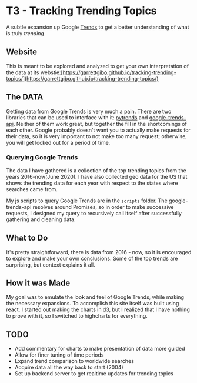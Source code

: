 # T3 - Tracking Trending Topics

A subtle expansion up Google [Trends](https://trends.google.com/trends/?geo=US)
to get a better understanding of what is truly *trending*

## Website

This is meant to be explored and analyzed to get your own interpretation of the
data at its webstie:[https://garrettgibo.github.io/tracking-trending-topics/](https://garrettgibo.github.io/tracking-trending-topics/)

## The DATA

Getting data from Google Trends is very much a pain. There are two libraries that
can be used to interface with it: [pytrends](https://github.com/GeneralMills/pytrends)
and [google-trends-api](https://www.npmjs.com/package/google-trends-api). Neither of
them work great, but together the fill in the shortcomings of each other. Google
probably doesn't want you to actually make requests for their data, so it is
very important to not make too many request; otherwise, you will get locked out
for a period of time.

### Querying Google Trends

The data I have gathered is a collection of the top trending topics from the years
2016-now(June 2020). I have also collected geo data for the US that shows the
trending data for each year with respect to the states where searches came from.

My js scripts to query Google Trends are in the `scripts` folder. The google-trends-api
resolves around Promises, so in order to make successive requests, I designed my
query to recursively call itself after successfully gathering and cleaning data.

## What to Do

It's pretty straightforward, there is data from 2016 - now, so it is encouraged to
explore and make your own conclusions. Some of the top trends are surprising, but
context explains it all.

## How it was Made

My goal was to emulate the look and feel of Google Trends, while making the
necessary expansions. To accomplish this site itself was built using react. I
started out making the charts in d3, but I realized that I have nothing to prove
with it, so I switched to highcharts for everything.

## TODO

- Add commentary for charts to make presentation of data more guided
- Allow for finer tuning of time periods
- Expand trend comparison to worldwide searches
- Acquire data all the way back to start (2004)
- Set up backend server to get realtime updates for trending topics
